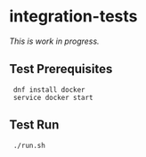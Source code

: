 # integration-tests

*This is work in progress.*

## Test Prerequisites

```
 dnf install docker
 service docker start
```

## Test Run

```
 ./run.sh
```
